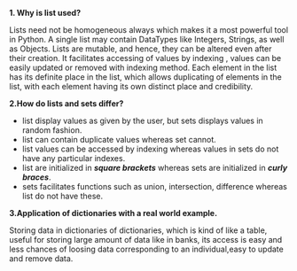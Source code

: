 **1. Why is list used?**

Lists need not be homogeneous always which makes it a most powerful tool in Python. 
A single list may contain DataTypes like Integers, Strings, as well as Objects.
Lists are mutable, and hence, they can be altered even after their creation.
It facilitates accessing of values by indexing , values can be easily updated or removed with indexing method.
Each element in the list has its definite place in the list, which allows duplicating of elements in the list, with each element having its own distinct place and credibility.

**2.How do lists and sets differ?**
- list display values as given by the user, but sets displays values in random fashion.
- list can contain duplicate values whereas set cannot.
- list values can be accessed by indexing whereas values in sets do not have any particular indexes.
- list are initialized in ***square brackets*** whereas sets are initialized in  ***curly braces***.
- sets facilitates functions such as union, intersection, difference whereas list do not have these.

**3.Application of dictionaries with a real world example.**

Storing data in  dictionaries of dictionaries, which is kind of like a table, useful for storing large amount of data like in banks, its access is easy and less chances
of loosing data corresponding to an individual,easy to update and remove data.
